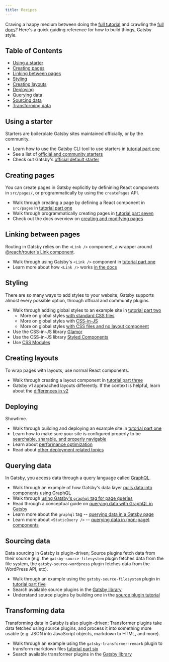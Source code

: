 ```yaml
---
title: Recipes
---
```


<!-- Basic template:
Task to accomplish.
1-2 sentences about it.
Relevant links out (tutorial, doc pages, plugin readmes, etc).

Links:
* tutorial link
* docs link
* additional, if needed

And yeah — those three things are exactly what we're thinking. A first step would be to just go through the tutorial and pull out all the basic things we teach there in a condensed form e.g. creating a site, creating a page, linking between pages, etc. -->

Craving a happy medium between doing the [full tutorial](/tutorial/) and crawling the [full docs]((/tutorial/))? Here's a quick guiding reference for how to build things, Gatsby style.

## Table of Contents
- [Using a starter](#using-a-starter)
- [Creating pages](#creating-pages)
- [Linking between pages](#linking-between-pages)
- [Styling](#styling)
- [Creating layouts](#creating-layouts)
- [Deploying](#deploying)
- [Querying data](#querying-data)
- [Sourcing data](#sourcing-data)
- [Transforming data](#transforming-data)

## Using a starter

Starters are boilerplate Gatsby sites maintained officially, or by the community.

* Learn how to use the Gatsby CLI tool to use starters in [tutorial part one](/tutorial/part-one/#using-gatsby-starters)
* See a list of [official and community starters](/docs/gatsby-starters/)
* Check out Gatsby's [official default starter](https://github.com/gatsbyjs/gatsby-starter-default)

## Creating pages

You can create pages in Gatsby explicitly by definining React components in `src/pages/`, or programmatically by using the `createPages` API. 

* Walk through creating a page by defining a React component in `src/pages` in [tutorial part one](/tutorial/part-one/#familiarizing-with-gatsby-pages)
* Walk through programmatically creating pages in [tutorial part seven](/tutorial/part-seven/)
* Check out the docs overview on [creating and modifying pages](/docs/creating-and-modifying-pages/)

## Linking between pages

Routing in Gatsby relies on the `<Link />` component, a wrapper around [@reach/router's Link component](https://reach.tech/router/api/Link).

* Walk through using Gatsby's `<Link />` component in [tutorial part one](/tutorial/part-one/#linking-between-pages)
* Learn more about how `<Link />` works [in the docs](/docs/gatsby-link/)

## Styling
There are so many ways to add styles to your website; Gatsby supports almost every possible option, through official and community plugins.

* Walk through adding global styles to an example site in [tutorial part two](/tutorial/part-two/#creating-global-styles)
    * More on global styles [with standard CSS files](/docs/creating-global-styles/#how-to-add-global-styles-in-gatsby-with-standard-css-files)
    * More on global styles with [CSS-in-JS](/docs/creating-global-styles/#how-to-add-global-styles-in-gatsby-using-css-in-js)
    * More on global styles [with CSS files and no layout component](/docs/creating-global-styles/#add-global-styles-with-css-files-and-no-layout-component)
* Use the CSS-in-JS library [Glamor](/docs/glamor/)
* Use the CSS-in-JS library [Styled Components](/docs/styled-components/)
* Use [CSS Modules](/tutorial/part-two/#css-modules)

## Creating layouts

To wrap pages with layouts, use normal React components.

* Walk through creating a layout component in [tutorial part three](/tutorial/part-three/#your-first-layout-component)
* Gatsby v1 approached layouts differently. If the context is helpful, learn about the [differences in v2](/blog/2018-06-08-life-after-layouts/)

## Deploying

Showtime.

* Walk through building and deploying an example site in [tutorial part one](/tutorial/part-one/#deploying-a-gatsby-site)
* Learn how to make sure your site is configured properly to be [searchable, sharable, and properly navigable](/docs/preparing-for-site-launch/)
* Learn about [performance optimization](/docs/performance/)
* Read about [other deployment related topics](/docs/deploying-and-hosting/)

## Querying data

In Gatsby, you access data through a query language called [GraphQL](https://graphql.org/).

* Walk through an example of how Gatsby's data layer [pulls data into components using GraphQL](/tutorial/part-four/#how-gatsbys-data-layer-uses-graphql-to-pull-data-into-components)
* Walk through [using Gatsby's `graphql` tag for page queries](/tutorial/part-five/#build-a-page-with-a-graphql-query)
* Read through a conceptual guide on [querying data with GraphQL in Gatsby](/docs/querying-with-graphql/)
* Learn more about the `graphql` tag -- [querying data in a Gatsby page](/docs/page-query/)
* Learn more about `<StaticQuery />` -- [querying data in (non-page) components](/docs/static-query/)

## Sourcing data

Data sourcing in Gatsby is plugin-driven; Source plugins fetch data from their source (e.g. the `gatsby-source-filesystem` plugin fetches data from the file system, the `gatsby-source-wordpress` plugin fetches data from the WordPress API, etc).

* Walk through an example using the `gatsby-source-filesystem` plugin in [tutorial part five](/tutorial/part-five/#source-plugins)
* Search available source plugins in the [Gatsby library](/plugins/?=source)
* Understand source plugins by building one in the [source plugin tutorial](/docs/source-plugin-tutorial/)

## Transforming data

Transforming data in Gatsby is also plugin-driven; Transformer plugins take data fetched using source plugins, and process it into something more usable (e.g. JSON into JavaScript objects, markdown to HTML, and more).

* Walk through an example using the `gatsby-transformer-remark` plugin to transform markdown files [tutorial part six](/tutorial/part-six/#transformer-plugins)
* Search available transformer plugins in the [Gatsby library](/plugins/?=transformer)
